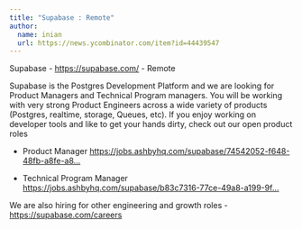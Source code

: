```yaml
---
title: "Supabase : Remote"
author:
  name: inian
  url: https://news.ycombinator.com/item?id=44439547
---
```


<JobNavigation />

Supabase - <a href="https:&#x2F;&#x2F;supabase.com&#x2F;">https:&#x2F;&#x2F;supabase.com&#x2F;</a> - Remote

Supabase is the Postgres Development Platform and we are looking for Product Managers and Technical Program managers. You will be working with very strong Product Engineers across a wide variety of products (Postgres, realtime, storage, Queues, etc). If you enjoy working on developer tools and like to get your hands dirty, check out our open product roles

- Product Manager <a href="https:&#x2F;&#x2F;jobs.ashbyhq.com&#x2F;supabase&#x2F;74542052-f648-48fb-a8fe-a8c5cd14a74e" rel="nofollow">https:&#x2F;&#x2F;jobs.ashbyhq.com&#x2F;supabase&#x2F;74542052-f648-48fb-a8fe-a8...</a>

- Technical Program Manager <a href="https:&#x2F;&#x2F;jobs.ashbyhq.com&#x2F;supabase&#x2F;b83c7316-77ce-49a8-a199-9f46b1d4d2dd" rel="nofollow">https:&#x2F;&#x2F;jobs.ashbyhq.com&#x2F;supabase&#x2F;b83c7316-77ce-49a8-a199-9f...</a>

We are also hiring for other engineering and growth roles - <a href="https:&#x2F;&#x2F;supabase.com&#x2F;careers">https:&#x2F;&#x2F;supabase.com&#x2F;careers</a>
<JobApplication />
